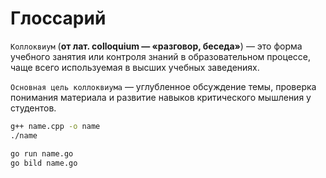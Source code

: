 # Глоссарий

`Коллоквиум` (**от лат. colloquium — «разговор, беседа»**) — это форма учебного занятия или контроля знаний в образовательном процессе, чаще всего используемая в высших учебных заведениях.

`Основная цель коллоквиума` — углубленное обсуждение темы, проверка понимания материала и развитие навыков критического мышления у студентов.

```bash
g++ name.cpp -o name
./name
```

```bash
go run name.go
go bild name.go
```
